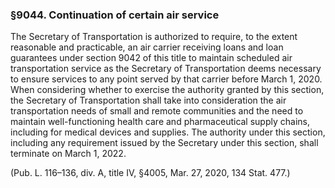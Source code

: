 ### §9044. Continuation of certain air service ###

The Secretary of Transportation is authorized to require, to the extent reasonable and practicable, an air carrier receiving loans and loan guarantees under section 9042 of this title to maintain scheduled air transportation service as the Secretary of Transportation deems necessary to ensure services to any point served by that carrier before March 1, 2020. When considering whether to exercise the authority granted by this section, the Secretary of Transportation shall take into consideration the air transportation needs of small and remote communities and the need to maintain well-functioning health care and pharmaceutical supply chains, including for medical devices and supplies. The authority under this section, including any requirement issued by the Secretary under this section, shall terminate on March 1, 2022.

(Pub. L. 116–136, div. A, title IV, §4005, Mar. 27, 2020, 134 Stat. 477.)